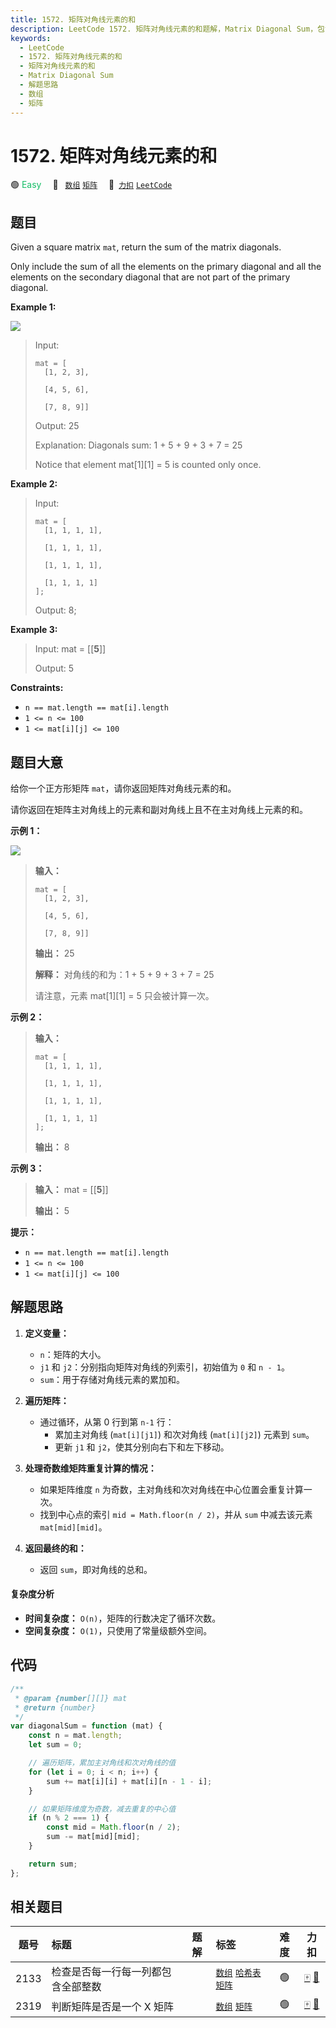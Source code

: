 ```yaml
---
title: 1572. 矩阵对角线元素的和
description: LeetCode 1572. 矩阵对角线元素的和题解，Matrix Diagonal Sum，包含解题思路、复杂度分析以及完整的 JavaScript 代码实现。
keywords:
  - LeetCode
  - 1572. 矩阵对角线元素的和
  - 矩阵对角线元素的和
  - Matrix Diagonal Sum
  - 解题思路
  - 数组
  - 矩阵
---
```


# 1572. 矩阵对角线元素的和

🟢 <font color=#15bd66>Easy</font>&emsp; 🔖&ensp; [`数组`](/tag/array.md) [`矩阵`](/tag/matrix.md)&emsp; 🔗&ensp;[`力扣`](https://leetcode.cn/problems/matrix-diagonal-sum) [`LeetCode`](https://leetcode.com/problems/matrix-diagonal-sum)

## 题目

Given a square matrix `mat`, return the sum of the matrix diagonals.

Only include the sum of all the elements on the primary diagonal and all the
elements on the secondary diagonal that are not part of the primary diagonal.

**Example 1:**

![](https://assets.leetcode.com/uploads/2020/08/14/sample_1911.png)

> Input:
>
> ```
> mat = [
>   [1, 2, 3],
>
>   [4, 5, 6],
>
>   [7, 8, 9]]
> ```
>
> Output: 25
>
> Explanation: Diagonals sum: 1 + 5 + 9 + 3 + 7 = 25
>
> Notice that element mat[1][1] = 5 is counted only once.

**Example 2:**

> Input:
>
> ```
> mat = [
> 	[1, 1, 1, 1],
>
> 	[1, 1, 1, 1],
>
> 	[1, 1, 1, 1],
>
> 	[1, 1, 1, 1]
> ];
> ```
>
> Output: 8;

**Example 3:**

> Input: mat = [[**5**]]
>
> Output: 5

**Constraints:**

- `n == mat.length == mat[i].length`
- `1 <= n <= 100`
- `1 <= mat[i][j] <= 100`

## 题目大意

给你一个正方形矩阵 `mat`，请你返回矩阵对角线元素的和。

请你返回在矩阵主对角线上的元素和副对角线上且不在主对角线上元素的和。

**示例 1：**

![](https://assets.leetcode.com/uploads/2020/08/14/sample_1911.png)

> **输入：**
>
> ```
> mat = [
>   [1, 2, 3],
>
>   [4, 5, 6],
>
>   [7, 8, 9]]
> ```
>
> **输出：** 25
>
> **解释：** 对角线的和为：1 + 5 + 9 + 3 + 7 = 25
>
> 请注意，元素 mat[1][1] = 5 只会被计算一次。

**示例 2：**

> **输入：**
>
> ```
> mat = [
> 	[1, 1, 1, 1],
>
> 	[1, 1, 1, 1],
>
> 	[1, 1, 1, 1],
>
> 	[1, 1, 1, 1]
> ];
> ```
>
> **输出：** 8

**示例 3：**

> **输入：** mat = [[**5**]]
>
> **输出：** 5

**提示：**

- `n == mat.length == mat[i].length`
- `1 <= n <= 100`
- `1 <= mat[i][j] <= 100`

## 解题思路

1. **定义变量：**

   - `n`：矩阵的大小。
   - `j1` 和 `j2`：分别指向矩阵对角线的列索引，初始值为 `0` 和 `n - 1`。
   - `sum`：用于存储对角线元素的累加和。

2. **遍历矩阵：**

   - 通过循环，从第 0 行到第 `n-1` 行：
     - 累加主对角线 (`mat[i][j1]`) 和次对角线 (`mat[i][j2]`) 元素到 `sum`。
     - 更新 `j1` 和 `j2`，使其分别向右下和左下移动。

3. **处理奇数维矩阵重复计算的情况：**

   - 如果矩阵维度 `n` 为奇数，主对角线和次对角线在中心位置会重复计算一次。
   - 找到中心点的索引 `mid = Math.floor(n / 2)`，并从 `sum` 中减去该元素 `mat[mid][mid]`。

4. **返回最终的和：**
   - 返回 `sum`，即对角线的总和。

#### 复杂度分析

- **时间复杂度：** `O(n)`，矩阵的行数决定了循环次数。
- **空间复杂度：** `O(1)`，只使用了常量级额外空间。

## 代码

```javascript
/**
 * @param {number[][]} mat
 * @return {number}
 */
var diagonalSum = function (mat) {
	const n = mat.length;
	let sum = 0;

	// 遍历矩阵，累加主对角线和次对角线的值
	for (let i = 0; i < n; i++) {
		sum += mat[i][i] + mat[i][n - 1 - i];
	}

	// 如果矩阵维度为奇数，减去重复的中心值
	if (n % 2 === 1) {
		const mid = Math.floor(n / 2);
		sum -= mat[mid][mid];
	}

	return sum;
};
```

## 相关题目

<!-- prettier-ignore -->
| 题号 | 标题 | 题解 | 标签 | 难度 | 力扣 |
| :------: | :------ | :------: | :------ | :------: | :------: |
| 2133 | 检查是否每一行每一列都包含全部整数 |  |  [`数组`](/tag/array.md) [`哈希表`](/tag/hash-table.md) [`矩阵`](/tag/matrix.md) | 🟢 | [🀄️](https://leetcode.cn/problems/check-if-every-row-and-column-contains-all-numbers) [🔗](https://leetcode.com/problems/check-if-every-row-and-column-contains-all-numbers) |
| 2319 | 判断矩阵是否是一个 X 矩阵 |  |  [`数组`](/tag/array.md) [`矩阵`](/tag/matrix.md) | 🟢 | [🀄️](https://leetcode.cn/problems/check-if-matrix-is-x-matrix) [🔗](https://leetcode.com/problems/check-if-matrix-is-x-matrix) |
